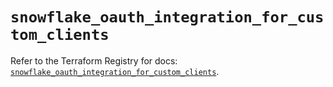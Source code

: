# `snowflake_oauth_integration_for_custom_clients`

Refer to the Terraform Registry for docs: [`snowflake_oauth_integration_for_custom_clients`](https://registry.terraform.io/providers/snowflakedb/snowflake/1.2.1/docs/resources/oauth_integration_for_custom_clients).
